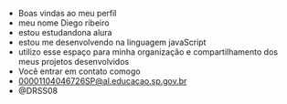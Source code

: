 - Boas vindas ao meu perfil
- meu nome Diego ribeiro
- estou estudandona alura
- estou me desenvolvendo na linguagem javaScript
- utilizo esse espaço para minha organização e compartilhamento dos meus projetos desenvolvidos
- Você entrar em contato comogo
- 00001104046726SP@al.educacao.sp.gov.br
- @DRSS08
